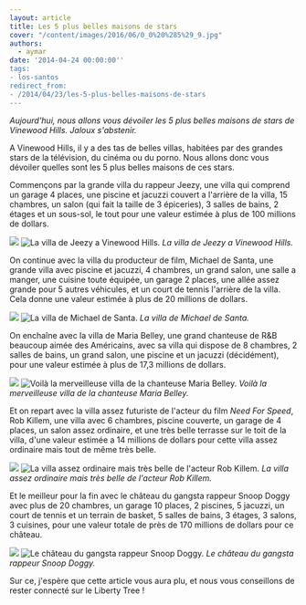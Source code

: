 ```yaml
---
layout: article
title: Les 5 plus belles maisons de stars
cover: "/content/images/2016/06/0_0%20%285%29_9.jpg"
authors:
  - aymar
date: '2014-04-24 00:00:00''
tags:
- los-santos
redirect_from:
- /2014/04/23/les-5-plus-belles-maisons-de-stars
---
```


_Aujourd'hui, nous allons vous dévoiler les 5 plus belles maisons de stars de Vinewood Hills. Jaloux s'abstenir._

A Vinewood Hills, il y a des tas de belles villas, habitées par des grandes stars de la télévision, du cinéma ou du porno. Nous allons donc vous dévoiler quelles sont les 5 plus belles maisons de ces stars.

Commençons par la grande villa du rappeur Jeezy, une villa qui comprend un garage 4 places, une piscine et jacuzzi couvert a l'arrière de la villa, 15 chambres, un salon (qui fait la taille de 3 épiceries), 3 salles de bains, 2 étages et un sous-sol, le tout pour une valeur estimée à plus de 100 millions de dollars.

![](/content/images/2016/06/0_0%20%286%29_7.jpg)
![La villa de Jeezy a Vinewood Hills.](/content/images/2016/06/0_0%20%287%29_5.jpg)
_La villa de Jeezy a Vinewood Hills._

On continue avec la villa du producteur de film, Michael de Santa, une grande villa avec piscine et jacuzzi, 4 chambres, un grand salon, une salle a manger, une cuisine toute équipée, un garage 2 places, une allée assez grande pour 5 autres véhicules, et un court de tennis l'arrière de la villa. Cela donne une valeur estimée à plus de 20 millions de dollars.

![](/content/images/2016/06/0_0%20%2814%29_4.jpg)
![La villa de Michael de Santa.](/content/images/2016/06/0_0%20%2815%29_4.jpg)
_La villa de Michael de Santa._

On enchaîne avec la villa de Maria Belley, une grand chanteuse de R&B beaucoup aimée des Américains, avec sa villa qui dispose de 8 chambres, 2 salles de bains, un grand salon, une piscine et un jacuzzi (décidément), pour une valeur estimée à plus de 17,3 millions de dollars.

![](/content/images/2016/06/0_0%20%2812%29_2.jpg)
![Voilà la merveilleuse villa de la chanteuse Maria Belley.](/content/images/2016/06/0_0%20%2813%29_4.jpg)
_Voilà la merveilleuse villa de la chanteuse Maria Belley._

Et on repart avec la villa assez futuriste de l'acteur du film _Need For Speed_, Rob Killem, une villa avec 6 chambres, piscine couverte, un garage de 4 places, un salon assez ordinaire, et une très belle terrasse sur le toit de la villa, d'une valeur estimée a 14 millions de dollars pour cette villa assez ordinaire mais tout de même très belle.

![](/content/images/2016/06/0_0%20%288%29_5.jpg)
![La villa assez ordinaire mais très belle de l'acteur Rob Killem.](/content/images/2016/06/0_0%20%289%29_6.jpg)
_La villa assez ordinaire mais très belle de l'acteur Rob Killem._

Et le meilleur pour la fin avec le château du gangsta rappeur Snoop Doggy avec plus de 20 chambres, un garage 10 places, 2 piscines, 5 jacuzzi, un court de tennis et un terrain de basket, 5 salles de bains, 3 étages, 3 salons, 3 cuisines, pour une valeur totale de près de 170 millions de dollars pour ce château.

![](/content/images/2016/06/0_0%20%2810%29_5.jpg)
![Le château du gangsta rappeur Snoop Doggy.](/content/images/2016/06/0_0%20%2811%29_3.jpg)
_Le château du gangsta rappeur Snoop Doggy._

Sur ce, j'espère que cette article vous aura plu, et nous vous conseillons de rester connecté sur le Liberty Tree !